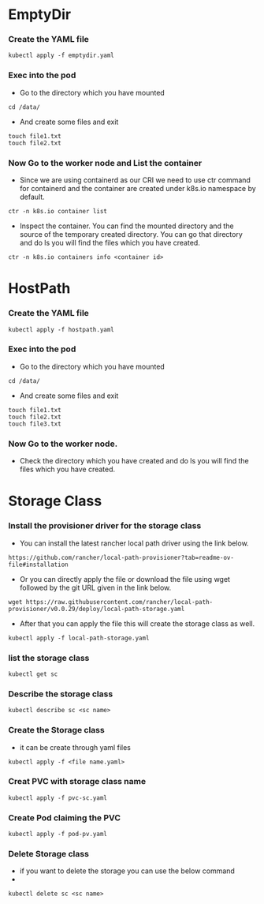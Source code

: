 # EmptyDir

### Create the YAML file

```
kubectl apply -f emptydir.yaml
```

### Exec into the pod

- Go to the directory which you have mounted 
```
cd /data/
```
- And create some files and exit
```
touch file1.txt
touch file2.txt
```
### Now Go to the worker node and List the container

- Since we are using containerd as our CRI we need to use ctr command for containerd and the container are created under k8s.io namespace by default.
```
ctr -n k8s.io container list
```

- Inspect the container. You can find the mounted directory and the source of the temporary created directory. You can go that directory and do ls you will find the files which you have created.
```
ctr -n k8s.io containers info <container id>
```

# HostPath

### Create the YAML file

```
kubectl apply -f hostpath.yaml
```

### Exec into the pod

- Go to the directory which you have mounted 
```
cd /data/
```
- And create some files and exit
```
touch file1.txt
touch file2.txt
touch file3.txt
```
### Now Go to the worker node.

 - Check the directory which you have created and do ls you will find the files which you have created.

# Storage Class

### Install the provisioner driver for the storage class

- You can install the latest rancher local path driver using the link below.

```
https://github.com/rancher/local-path-provisioner?tab=readme-ov-file#installation
```

- Or you can directly apply the file or download the file using wget followed by the git URL given in the link below.

```
wget https://raw.githubusercontent.com/rancher/local-path-provisioner/v0.0.29/deploy/local-path-storage.yaml
```
- After that you can apply the file this will create the storage class as well.
```
kubectl apply -f local-path-storage.yaml
```

### list the storage class
```
kubectl get sc
```

### Describe the storage class
```
kubectl describe sc <sc name>
```

### Create the Storage class
- it can be create through yaml files
```
kubectl apply -f <file name.yaml>
```

### Creat PVC with storage class name
```
kubectl apply -f pvc-sc.yaml
```

### Create Pod claiming the PVC
```
kubectl apply -f pod-pv.yaml
```

### Delete Storage class

- if you want to delete the storage you can use the below command
- 
```
kubectl delete sc <sc name>
```
